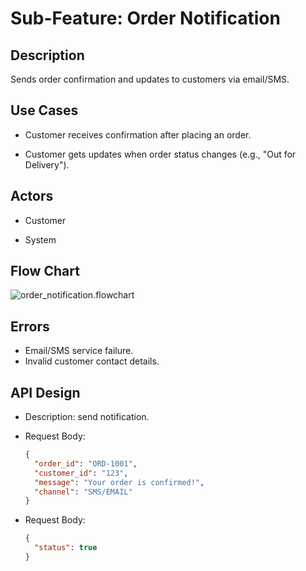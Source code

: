 # Sub-Feature: Order Notification

## Description

Sends order confirmation and updates to customers via email/SMS.

## Use Cases

- Customer receives confirmation after placing an order.

- Customer gets updates when order status changes (e.g., "Out for Delivery").

## Actors

- Customer

- System

## Flow Chart

![order_notification.flowchart](https://www.mermaidchart.com/raw/7df71a32-8e5e-4042-862d-f4571860f53e?theme=light&version=v0.1&format=svg)

## Errors

- Email/SMS service failure.
- Invalid customer contact details.

## API Design

- Description: send notification.
- Request Body:

  ```json
  {
  	"order_id": "ORD-1001",
  	"customer_id": "123",
  	"message": "Your order is confirmed!",
  	"channel": "SMS/EMAIL"
  }
  ```

- Request Body:
  ```json
  {
  	"status": true
  }
  ```
